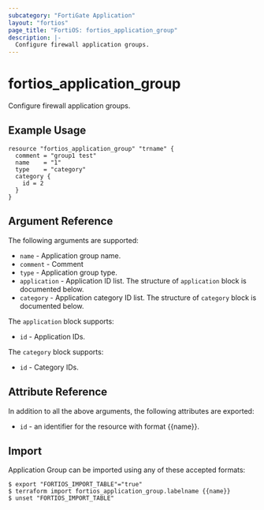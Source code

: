 ```yaml
---
subcategory: "FortiGate Application"
layout: "fortios"
page_title: "FortiOS: fortios_application_group"
description: |-
  Configure firewall application groups.
---
```


# fortios_application_group
Configure firewall application groups.

## Example Usage

```hcl
resource "fortios_application_group" "trname" {
  comment = "group1 test"
  name    = "1"
  type    = "category"
  category {
    id = 2
  }
}
```

## Argument Reference

The following arguments are supported:

* `name` - Application group name.
* `comment` - Comment
* `type` - Application group type.
* `application` - Application ID list. The structure of `application` block is documented below.
* `category` - Application category ID list. The structure of `category` block is documented below.

The `application` block supports:

* `id` - Application IDs.

The `category` block supports:

* `id` - Category IDs.


## Attribute Reference

In addition to all the above arguments, the following attributes are exported:
* `id` - an identifier for the resource with format {{name}}.

## Import

Application Group can be imported using any of these accepted formats:
```
$ export "FORTIOS_IMPORT_TABLE"="true"
$ terraform import fortios_application_group.labelname {{name}}
$ unset "FORTIOS_IMPORT_TABLE"
```
